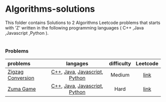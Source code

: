 # Algorithms-solutions
This folder contains Solutions to 2 Algorithms Leetcode problems that starts with 'Z' written in the following programming languages ( C++ ,Java ,Javascript ,Python ).<br><br>
### Problems ###
|problems|langages|difficulty|Leetcode|
|:-------|:------:|:--------:|:------:|
|[Zigzag Conversion](https://github.com/AnasImloul/Leetcode-solutions/tree/main/scripts/algorithms/Z/Zigzag%20Conversion/)|[C++](https://github.com/AnasImloul/Leetcode-solutions/tree/main/scripts/algorithms/Z/Zigzag%20Conversion/Zigzag%20Conversion.cpp), [Java](https://github.com/AnasImloul/Leetcode-solutions/tree/main/scripts/algorithms/Z/Zigzag%20Conversion/Zigzag%20Conversion.java), [Javascript](https://github.com/AnasImloul/Leetcode-solutions/tree/main/scripts/algorithms/Z/Zigzag%20Conversion/Zigzag%20Conversion.js), [Python](https://github.com/AnasImloul/Leetcode-solutions/tree/main/scripts/algorithms/Z/Zigzag%20Conversion/Zigzag%20Conversion.py)|Medium|[link](https://leetcode.com/problems/zigzag-conversion)|
|[Zuma Game](https://github.com/AnasImloul/Leetcode-solutions/tree/main/scripts/algorithms/Z/Zuma%20Game/)|[C++](https://github.com/AnasImloul/Leetcode-solutions/tree/main/scripts/algorithms/Z/Zuma%20Game/Zuma%20Game.cpp), [Java](https://github.com/AnasImloul/Leetcode-solutions/tree/main/scripts/algorithms/Z/Zuma%20Game/Zuma%20Game.java), [Javascript](https://github.com/AnasImloul/Leetcode-solutions/tree/main/scripts/algorithms/Z/Zuma%20Game/Zuma%20Game.js), [Python](https://github.com/AnasImloul/Leetcode-solutions/tree/main/scripts/algorithms/Z/Zuma%20Game/Zuma%20Game.py)|Hard|[link](https://leetcode.com/problems/zuma-game)|
